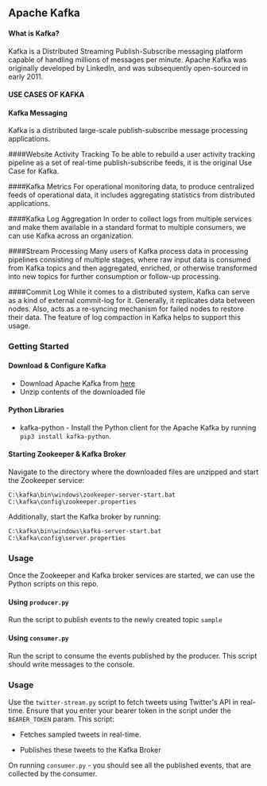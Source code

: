 ## Apache Kafka


#### What is Kafka?
Kafka is a Distributed Streaming Publish-Subscribe messaging platform capable of handling millions of messages per minute.
Apache Kafka was originally developed by LinkedIn, and was subsequently open-sourced in early 2011.


#### USE CASES OF KAFKA
#### Kafka Messaging
Kafka is a distributed large-scale publish-subscribe message processing applications. 

####Website Activity Tracking
To be able to rebuild a user activity tracking pipeline as a set of real-time publish-subscribe feeds, it is the original Use Case for Kafka.

####Kafka Metrics
For operational monitoring data, to produce centralized feeds of operational data, it includes aggregating statistics from distributed applications.

####Kafka Log Aggregation
In order to collect logs from multiple services and make them available in a standard format to multiple consumers, we can use Kafka across an organization.

####Stream Processing
Many users of Kafka process data in processing pipelines consisting of multiple stages, where raw input data is consumed from Kafka topics and then aggregated, enriched, or otherwise transformed into new topics for further consumption or follow-up processing.

####Commit Log
While it comes to a distributed system, Kafka can serve as a kind of external commit-log for it. Generally, it replicates data between nodes. Also, acts as a re-syncing mechanism for failed nodes to restore their data. The feature of log compaction in Kafka helps to support this usage.

### Getting Started

#### Download & Configure Kafka
- Download Apache Kafka from [here](https://kafka.apache.org/downloads)
- Unzip contents of the downloaded file

#### Python Libraries 

- kafka-python - Install the Python client for the Apache Kafka by running `pip3 install kafka-python`. 


#### Starting Zookeeper & Kafka Broker

Navigate to the directory where the downloaded files are unzipped and start the Zookeeper service:
```
C:\kafka\bin\windows\zookeeper-server-start.bat C:\kafka\config\zookeeper.properties
```
Additionally, start the Kafka broker by running:
```
C:\kafka\bin\windows\kafka-server-start.bat C:\kafka\config\server.properties
```

### Usage

Once the Zookeeper and Kafka broker services are started, we can use the Python scripts on this repo.

#### Using `producer.py`
Run the script to publish events to the newly created topic `sample`

#### Using `consumer.py`
Run the script to consume the events published by the producer. This script should write messages to the console.


### Usage

Use the `twitter-stream.py` script to fetch tweets using Twitter's API in real-time. Ensure that you enter your bearer token in the script under the `BEARER_TOKEN` param. This script:
- Fetches sampled tweets in real-time.
  
- Publishes these tweets to the Kafka Broker

On running `consumer.py` - you should see all the published events, that are collected by the consumer. 